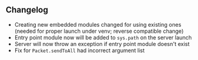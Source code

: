 ## Changelog

- Creating new embedded modules changed for using existing ones (needed for proper launch under venv; reverse compatible change)
- Entry point module now will be added to ``sys.path`` on the server launch
- Server will now throw an exception if entry point module doesn't exist
- Fix for ``Packet.sendToAll`` had incorrect argument list